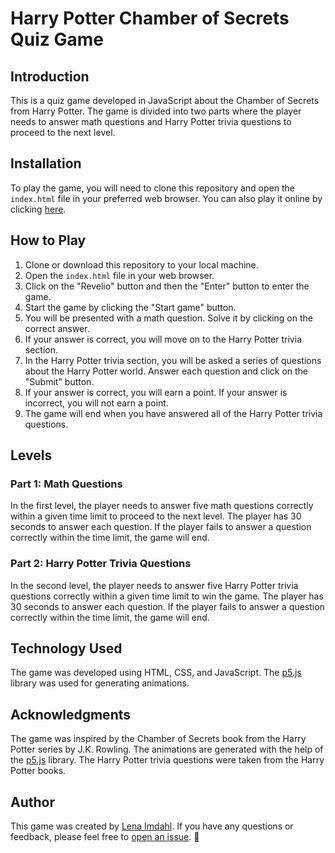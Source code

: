 # Harry Potter Chamber of Secrets Quiz Game

## Introduction

This is a quiz game developed in JavaScript about the Chamber of Secrets from Harry Potter. The game is divided into two parts where the player needs to answer math questions and Harry Potter trivia questions to proceed to the next level.

## Installation

To play the game, you will need to clone this repository and open the `index.html` file in your preferred web browser. You can also play it online by clicking [here](https://lenaimdahl.github.io/harry-potter-quiz).

## How to Play

1. Clone or download this repository to your local machine.
1. Open the `index.html` file in your web browser.
1. Click on the "Revelio" button and then the "Enter" button to enter the game.
1. Start the game by clicking the "Start game" button.
1. You will be presented with a math question. Solve it by clicking on the correct answer.
1. If your answer is correct, you will move on to the Harry Potter trivia section.
1. In the Harry Potter trivia section, you will be asked a series of questions about the Harry Potter world. Answer each question and click on the "Submit" button.
1. If your answer is correct, you will earn a point. If your answer is incorrect, you will not earn a point.
1. The game will end when you have answered all of the Harry Potter trivia questions.

## Levels

### Part 1: Math Questions

In the first level, the player needs to answer five math questions correctly within a given time limit to proceed to the next level. The player has 30 seconds to answer each question. If the player fails to answer a question correctly within the time limit, the game will end.

### Part 2: Harry Potter Trivia Questions

In the second level, the player needs to answer five Harry Potter trivia questions correctly within a given time limit to win the game. The player has 30 seconds to answer each question. If the player fails to answer a question correctly within the time limit, the game will end.

## Technology Used

The game was developed using HTML, CSS, and JavaScript. The [p5.js](https://p5js.org/) library was used for generating animations.

## Acknowledgments

The game was inspired by the Chamber of Secrets book from the Harry Potter series by J.K. Rowling.
The animations are generated with the help of the [p5.js](https://p5js.org/) library.
The Harry Potter trivia questions were taken from the Harry Potter books.

## Author

This game was created by [Lena Imdahl](https://github.com/lenaimdahl). If you have any questions or feedback, please feel free to [open an issue](https://github.com/lenaimdahl/harry-potter-quiz/issues). 🙂
